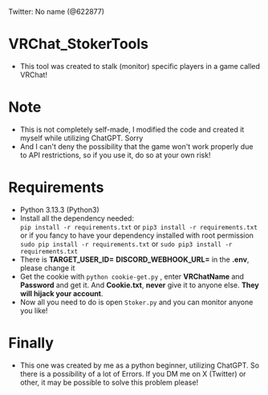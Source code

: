 Twitter: No name (@622877)


# VRChat_StokerTools
- This tool was created to stalk (monitor) specific players in a game called VRChat!

# Note
- This is not completely self-made, I modified the code and created it myself while utilizing ChatGPT. Sorry 
- And I can't deny the possibility that the game won't work properly due to API restrictions, so if you use it, do so at your own risk!

# Requirements
- Python 3.13.3 (Python3)
- Install all the dependency needed:<br/>
    `pip install -r requirements.txt` or `pip3 install -r requirements.txt`<br/>
        or if you fancy to have your dependency installed with root permission<br/>
    `sudo pip install -r requirements.txt` or `sudo pip3 install -r requirements.txt`<br/>
- There is **TARGET_USER_ID=** **DISCORD_WEBHOOK_URL=** in the **.env**, please change it<br/>
- Get the cookie with `python cookie-get.py` , enter **VRChatName** and **Password** and get it. And **Cookie.txt**, **never** give it to anyone else. **They will hijack your account**.
- Now all you need to do is open `Stoker.py` and you can monitor anyone you like!

# Finally
- This one was created by me as a python beginner, utilizing ChatGPT.
So there is a possibility of a lot of Errors.
If you DM me on X (Twitter) or other, it may be possible to solve this problem 
please!
